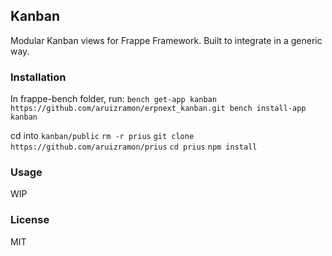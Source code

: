 ## Kanban

Modular Kanban views for Frappe Framework. Built to integrate in a generic
way.

### Installation
In frappe-bench folder, run:
`bench get-app kanban https://github.com/aruizramon/erpnext_kanban.git
 bench install-app kanban`
 
 cd into `kanban/public`
 `rm -r prius`
 `git clone https://github.com/aruizramon/prius`
 `cd prius`
 `npm install`

### Usage
WIP

### License

MIT
